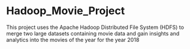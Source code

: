 # Hadoop_Movie_Project
This project uses the Apache Hadoop Distributed File System (HDFS) to merge two large datasets containing movie data and gain insights and analytics into the movies of the year for the year 2018
